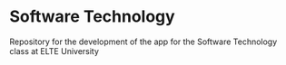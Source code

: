 # Software Technology
Repository for the development of the app for the Software Technology class at ELTE University
